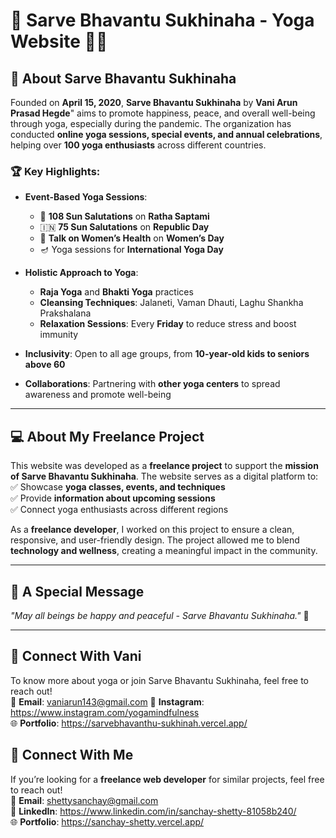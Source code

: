 # 🌿 Sarve Bhavantu Sukhinaha - Yoga Website 🧘‍♂️

## 🌟 About Sarve Bhavantu Sukhinaha  
Founded on **April 15, 2020**, **Sarve Bhavantu Sukhinaha** by **Vani Arun Prasad Hegde**" aims to promote happiness, peace, and overall well-being through yoga, especially during the pandemic. The organization has conducted **online yoga sessions, special events, and annual celebrations**, helping over **100 yoga enthusiasts** across different countries.  

### 🏆 Key Highlights:
- **Event-Based Yoga Sessions**:  
  - 🧘 **108 Sun Salutations** on **Ratha Saptami**  
  - 🇮🇳 **75 Sun Salutations** on **Republic Day**  
  - 💬 **Talk on Women’s Health** on **Women’s Day**  
  - 🪔 Yoga sessions for **International Yoga Day**  

- **Holistic Approach to Yoga**:  
  - **Raja Yoga** and **Bhakti Yoga** practices  
  - **Cleansing Techniques**: Jalaneti, Vaman Dhauti, Laghu Shankha Prakshalana  
  - **Relaxation Sessions**: Every **Friday** to reduce stress and boost immunity  

- **Inclusivity**: Open to all age groups, from **10-year-old kids to seniors above 60**  

- **Collaborations**: Partnering with **other yoga centers** to spread awareness and promote well-being  

---

## 💻 About My Freelance Project  
This website was developed as a **freelance project** to support the **mission of Sarve Bhavantu Sukhinaha**. The website serves as a digital platform to:  
✅ Showcase **yoga classes, events, and techniques**  
✅ Provide **information about upcoming sessions**  
✅ Connect yoga enthusiasts across different regions  

As a **freelance developer**, I worked on this project to ensure a clean, responsive, and user-friendly design. The project allowed me to blend **technology and wellness**, creating a meaningful impact in the community.  

---

## 📢 A Special Message  
*"May all beings be happy and peaceful - Sarve Bhavantu Sukhinaha."* 🙏  

---
## 🤝 Connect With Vani 
To know more about yoga or join Sarve Bhavantu Sukhinaha, feel free to reach out!  
📧 **Email**: vaniarun143@gmail.com 
🔗 **Instagram**: https://www.instagram.com/yogamindfulness  
🌐 **Portfolio**: https://sarvebhavanthu-sukhinah.vercel.app/

## 🤝 Connect With Me  
If you’re looking for a **freelance web developer** for similar projects, feel free to reach out!  
📧 **Email**: shettysanchay@gmail.com  
🔗 **LinkedIn**: https://www.linkedin.com/in/sanchay-shetty-81058b240/  
🌐 **Portfolio**: https://sanchay-shetty.vercel.app/
